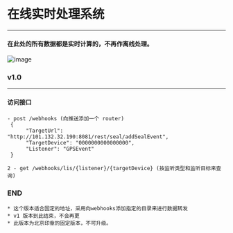 # 在线实时处理系统
***
#### 在此处的所有数据都是实时计算的，不再作离线处理。

![image](https://img.alicdn.com/imgextra/i4/3083182657/TB2_5v7BbxmpuFjSZJiXXXauVXa_!!3083182657.jpg_430x430q90.jpg)

### v1.0 

***

#### 访问接口

    - post /webhooks (向推送添加一个 router)
     {
          "TargetUrl": "http://101.132.32.190:8081/rest/seal/addSealEvent",
          "TargetDevice": "0000000000000000",
          "Listener": "GPSEvent"
     }
    
    2 - get /webhooks/lis/{listener}/{targetDevice} (按监听类型和监听目标来查询)
    
    
    
### END
    
    * 这个版本适合固定的地址，采用向webhooks添加指定的目录来进行数据转发
    * v1 版本到此结束，不会再更
    * 此版本为北京印章的固定版本，不可升级。